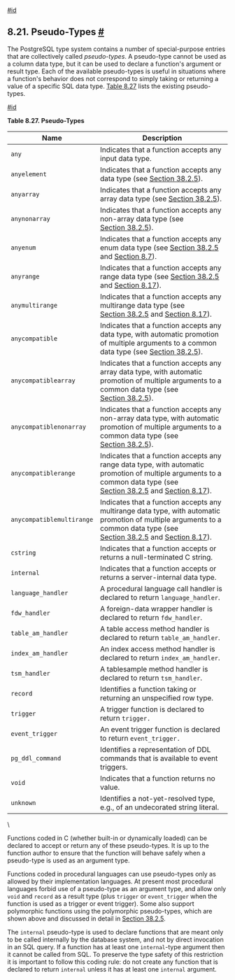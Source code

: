 [#id](#DATATYPE-PSEUDO)

## 8.21. Pseudo-Types [#](#DATATYPE-PSEUDO)



The PostgreSQL type system contains a number of special-purpose entries that are collectively called *pseudo-types*. A pseudo-type cannot be used as a column data type, but it can be used to declare a function's argument or result type. Each of the available pseudo-types is useful in situations where a function's behavior does not correspond to simply taking or returning a value of a specific SQL data type. [Table 8.27](datatype-pseudo#DATATYPE-PSEUDOTYPES-TABLE) lists the existing pseudo-types.

[#id](#DATATYPE-PSEUDOTYPES-TABLE)

**Table 8.27. Pseudo-Types**

| Name                      | Description                                                                                                                                                                                                                                    |
| ------------------------- | ---------------------------------------------------------------------------------------------------------------------------------------------------------------------------------------------------------------------------------------------- |
| `any`                     | Indicates that a function accepts any input data type.                                                                                                                                                                                         |
| `anyelement`              | Indicates that a function accepts any data type (see [Section 38.2.5](extend-type-system#EXTEND-TYPES-POLYMORPHIC)).                                                                                                                      |
| `anyarray`                | Indicates that a function accepts any array data type (see [Section 38.2.5](extend-type-system#EXTEND-TYPES-POLYMORPHIC)).                                                                                                                |
| `anynonarray`             | Indicates that a function accepts any non-array data type (see [Section 38.2.5](extend-type-system#EXTEND-TYPES-POLYMORPHIC)).                                                                                                            |
| `anyenum`                 | Indicates that a function accepts any enum data type (see [Section 38.2.5](extend-type-system#EXTEND-TYPES-POLYMORPHIC) and [Section 8.7](datatype-enum)).                                                                           |
| `anyrange`                | Indicates that a function accepts any range data type (see [Section 38.2.5](extend-type-system#EXTEND-TYPES-POLYMORPHIC) and [Section 8.17](rangetypes)).                                                                            |
| `anymultirange`           | Indicates that a function accepts any multirange data type (see [Section 38.2.5](extend-type-system#EXTEND-TYPES-POLYMORPHIC) and [Section 8.17](rangetypes)).                                                                       |
| `anycompatible`           | Indicates that a function accepts any data type, with automatic promotion of multiple arguments to a common data type (see [Section 38.2.5](extend-type-system#EXTEND-TYPES-POLYMORPHIC)).                                                |
| `anycompatiblearray`      | Indicates that a function accepts any array data type, with automatic promotion of multiple arguments to a common data type (see [Section 38.2.5](extend-type-system#EXTEND-TYPES-POLYMORPHIC)).                                          |
| `anycompatiblenonarray`   | Indicates that a function accepts any non-array data type, with automatic promotion of multiple arguments to a common data type (see [Section 38.2.5](extend-type-system#EXTEND-TYPES-POLYMORPHIC)).                                      |
| `anycompatiblerange`      | Indicates that a function accepts any range data type, with automatic promotion of multiple arguments to a common data type (see [Section 38.2.5](extend-type-system#EXTEND-TYPES-POLYMORPHIC) and [Section 8.17](rangetypes)).      |
| `anycompatiblemultirange` | Indicates that a function accepts any multirange data type, with automatic promotion of multiple arguments to a common data type (see [Section 38.2.5](extend-type-system#EXTEND-TYPES-POLYMORPHIC) and [Section 8.17](rangetypes)). |
| `cstring`                 | Indicates that a function accepts or returns a null-terminated C string.                                                                                                                                                                       |
| `internal`                | Indicates that a function accepts or returns a server-internal data type.                                                                                                                                                                      |
| `language_handler`        | A procedural language call handler is declared to return `language_handler`.                                                                                                                                                                   |
| `fdw_handler`             | A foreign-data wrapper handler is declared to return `fdw_handler`.                                                                                                                                                                            |
| `table_am_handler`        | A table access method handler is declared to return `table_am_handler`.                                                                                                                                                                        |
| `index_am_handler`        | An index access method handler is declared to return `index_am_handler`.                                                                                                                                                                       |
| `tsm_handler`             | A tablesample method handler is declared to return `tsm_handler`.                                                                                                                                                                              |
| `record`                  | Identifies a function taking or returning an unspecified row type.                                                                                                                                                                             |
| `trigger`                 | A trigger function is declared to return `trigger.`                                                                                                                                                                                            |
| `event_trigger`           | An event trigger function is declared to return `event_trigger.`                                                                                                                                                                               |
| `pg_ddl_command`          | Identifies a representation of DDL commands that is available to event triggers.                                                                                                                                                               |
| `void`                    | Indicates that a function returns no value.                                                                                                                                                                                                    |
| `unknown`                 | Identifies a not-yet-resolved type, e.g., of an undecorated string literal.                                                                                                                                                                    |

\


Functions coded in C (whether built-in or dynamically loaded) can be declared to accept or return any of these pseudo-types. It is up to the function author to ensure that the function will behave safely when a pseudo-type is used as an argument type.

Functions coded in procedural languages can use pseudo-types only as allowed by their implementation languages. At present most procedural languages forbid use of a pseudo-type as an argument type, and allow only `void` and `record` as a result type (plus `trigger` or `event_trigger` when the function is used as a trigger or event trigger). Some also support polymorphic functions using the polymorphic pseudo-types, which are shown above and discussed in detail in [Section 38.2.5](extend-type-system#EXTEND-TYPES-POLYMORPHIC).

The `internal` pseudo-type is used to declare functions that are meant only to be called internally by the database system, and not by direct invocation in an SQL query. If a function has at least one `internal`-type argument then it cannot be called from SQL. To preserve the type safety of this restriction it is important to follow this coding rule: do not create any function that is declared to return `internal` unless it has at least one `internal` argument.